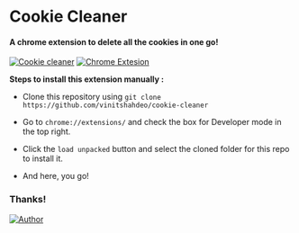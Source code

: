 # Cookie Cleaner
#### A chrome extension to delete all the cookies in one go!

[![Cookie cleaner](https://img.shields.io/badge/Cookie-Cleaner-teal.svg?colorA=red&colorB=blue)](https://github.com/vinitshahdeo/cookie-cleaner) [![Chrome Extesion](https://img.shields.io/badge/Chrome-Extension-teal.svg)](https://github.com/vinitshahdeo/cookie-cleaner)

**Steps to install this extension manually :**

- Clone this repository using `git clone https://github.com/vinitshahdeo/cookie-cleaner`

- Go to `chrome://extensions/` and check the box for Developer mode in the top right.

- Click the `load unpacked` button and select the cloned folder for this repo to install it.

- And here, you go!

### Thanks!

[![Author](https://img.shields.io/badge/Author-@vinitshahdeo-gray.svg?colorA=gray&colorB=dodgerblue)](https://github.com/vinitshahdeo/)
